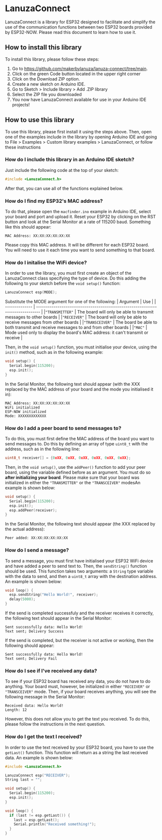 # LanuzaConnect  

LanuzaConnect is a library for ESP32 designed to facilitate and simplify the use of the communication functions between two ESP32 boards provided by ESP32-NOW. Please read this document to learn how to use it.  

## How to install this library  

To install this library, please follow these steps:  
1. Go to https://github.com/makerbylanuza/lanuza-connect/tree/main.
2. Click on the green Code button located in the upper right corner
3. Click on the Download ZIP option.
4. Create a new sketch on Arduino IDE.
5. Go to Sketch > Include library > Add .ZIP library
6. Select the ZIP file you downloaded
7. You now have LanuzaConnect available for use in your Arduino IDE projects!

## How to use this library  

To use this library, please first install it using the steps above. Then, open one of the examples include in the library by opening Arduino IDE and going to File > Examples > Custom library examples > LanuzaConnect, or follow these instructions 

### How do I include this library in an Arduino IDE sketch?

Just include the following code at the top of your sketch:
```C++
#include <LanuzaConnect.h>
```
After that, you can use all of the functions explained below.

### How do I find my ESP32's MAC address?

To do that, please open the `macfinder.ino` example in Arduino IDE, select your board and port and upload it. Reset your ESP32 by clicking on the RST button and look at the Serial Monitor at a rate of 115200 baud. Something like this should appear:
```
MAC Address: XX:XX:XX:XX:XX:XX
```
Please copy this MAC address. It will be different for each ESP32 board. You will need to use it each time you want to send something to that board.

### How do I initalise the WiFi device?

In order to use the library, you must first create an object of the LanuzaConnect class specifying the type of device. Do this adding the following to your sketch before the `void setup()` function:
```C++
LanuzaConnect esp(MODE);
```
Substitute the MODE argument for one of the following:
| Argument       | Use                                                                              |
| -------------- | -------------------------------------------------------------------------------- |
|`"TRANSMITTER"` | The board will only be able to transmit messages to other boards                 |
|`"RECEIVER"`    | The board will only be able to receive messages from other boards                |
|`"TRANSCEIVER"` | The board be able to both transmit and receive messages to and from other boards |
|`"MAC"`         | Mode used only to display the board's MAC address: it can't transmit or receive  |

Then, in the `void setup()` function, you must initialise your device, using the `init()` method, such as in the following example:  
```C++
void setup() {
  Serial.begin(115200);
  esp.init();
}
```

In the Serial Monitor, the following text should appear (with the XXX replaced by the MAC address of your board and the mode you initialised it in):
```
MAC Address: XX:XX:XX:XX:XX:XX
WiFi initialized
ESP-NOW initialized
Mode: XXXXXXXXXXXXX
```

### How do I add a peer board to send messages to?

To do this, you must first define the MAC address of the board you want to send messages to. Do this by defining an array of type `uint8_t` with the address, such as in the following line:
```C++
uint8_t receiver[] = {0xXX, 0xXX, 0xXX, 0xXX, 0xXX, 0xXX};
```

Then, in the `void setup()`, use the `addPeer()` function to add your peer board, using the variable defined before as an argument. You must do so **after initializing your board**. Please make sure that your board was initialized in either the `"TRANSMITTER"` or the `"TRANSCEIVER"` modesAn example is shown below:
```C++
void setup() {
  Serial.begin(115200);
  esp.init();
  esp.addPeer(receiver);
}
```

In the Serial Monitor, the following text should appear (the XXX replaced by the actual address):
```
Peer added: XX:XX:XX:XX:XX:XX
```

### How do I send a message?

To send a message, you must first have initialised your ESP32 WiFi device and have added a peer to send text to. Then, the `sendString()` function should be used. This function takes two arguments: a `String` type variable with the data to send, and then a `uint8_t` array with the destination address. An example is shown below:
```C++
void loop() {
  esp.sendString("Hello World!", receiver);
  delay(5000);
}
```

If the send is completed successfuly and the receiver receives it correctly, the following text should appear in the Serial Monitor:
```
Sent successfully data: Hello World!
Text sent; Delivery Success
```

If the send is completed, but the receiver is not active or working, then the following should appear:
```
Sent successfully data: Hello World!
Text sent; Delivery Fail
```

### How do I see if I've received any data?

To see if your ESP32 board has received any data, you do not have to do anything. Your board must, however, be initialized in either `"RECEIVER"` or `"TRANSCEIVER"` mode. Then, if your board receives anything, you will see the following message in the Serial Monitor:
```
Received data: Hello World!
Length: 12
```

However, this does not allow you to get the text you received. To do this, please follow the instructions in the next question.

### How do I get the text I received?

In order to use the text received by your ESP32 board, you have to use the `getLast()` function. This function will return as a string the last received data. An example is shown below:
```C++
#include <LanuzaConnect.h>

LanuzaConnect esp("RECEIVER");
String last = "";

void setup() {
  Serial.begin(115200);
  esp.init();
}

void loop() {
  if (last != esp.getLast()) {
    last = esp.getLast();
    Serial.println("Received something!");
  }
}
```
